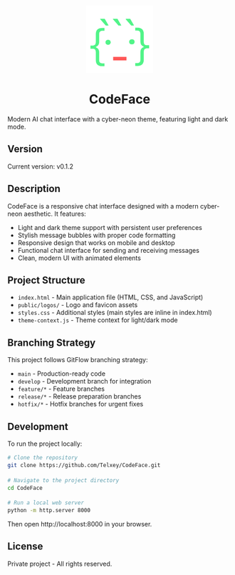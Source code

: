 <div align="center">
  <img src="public/logos/logo.png" alt="CodeFace Logo" width="150px" />
  <h1>CodeFace</h1>
</div>

Modern AI chat interface with a cyber-neon theme, featuring light and dark mode.

## Version

Current version: v0.1.2

## Description

CodeFace is a responsive chat interface designed with a modern cyber-neon aesthetic. It features:

- Light and dark theme support with persistent user preferences
- Stylish message bubbles with proper code formatting
- Responsive design that works on mobile and desktop
- Functional chat interface for sending and receiving messages
- Clean, modern UI with animated elements

## Project Structure

- `index.html` - Main application file (HTML, CSS, and JavaScript)
- `public/logos/` - Logo and favicon assets
- `styles.css` - Additional styles (main styles are inline in index.html)
- `theme-context.js` - Theme context for light/dark mode

## Branching Strategy

This project follows GitFlow branching strategy:

- `main` - Production-ready code
- `develop` - Development branch for integration
- `feature/*` - Feature branches
- `release/*` - Release preparation branches
- `hotfix/*` - Hotfix branches for urgent fixes

## Development

To run the project locally:

```bash
# Clone the repository
git clone https://github.com/Telxey/CodeFace.git

# Navigate to the project directory
cd CodeFace

# Run a local web server
python -m http.server 8000
```

Then open http://localhost:8000 in your browser.

## License

Private project - All rights reserved.

